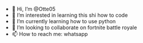 - 👋 Hi, I’m @Otte05
- 👀 I’m interested in learning this shi how to code
- 🌱 I’m currently learning how to use python 
- 💞️ I’m looking to collaborate on fortnite battle royale
- 📫 How to reach me: whatsapp

<!---
Otte05/Otte05 is a ✨ special ✨ repository because its `README.md` (this file) appears on your GitHub profile.
You can click the Preview link to take a look at your changes.
--->
